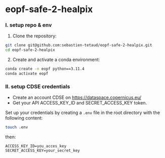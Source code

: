 # eopf-safe-2-healpix

### I. setup repo & env

1. Clone the repository:

```bash
git clone git@github.com:sebastien-tetaud/eopf-safe-2-healpix.git
cd eopf-safe-2-healpix
```

2. Create and activate a conda environment:

```bash
conda create -n eopf python==3.11.4
conda activate eopf
```
### II. setup CDSE credentials

- Create an account CDSE on https://dataspace.copernicus.eu/
- Get your API ACCESS_KEY_ID and SECRET_ACCESS_KEY token.

Set up your credentials by creating a `.env` file in the root directory with the following content:

```bash
touch .env
```
then:

```
ACCESS_KEY_ID=you_acces_key
SECRET_ACCESS_KEY=your_secret_key
```


